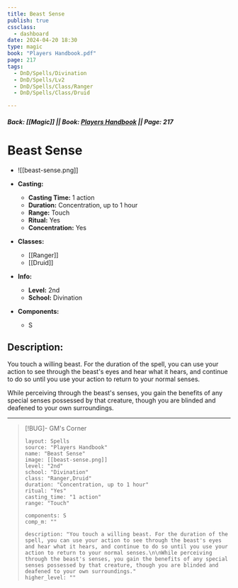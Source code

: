 ```yaml
---
title: Beast Sense
publish: true
cssclass:
  - dashboard
date: 2024-04-20 18:30
type: magic
book: "Players Handbook.pdf"
page: 217
tags:
  - DnD/Spells/Divination
  - DnD/Spells/Lv2
  - DnD/Spells/Class/Ranger
  - DnD/Spells/Class/Druid

---
```


##### Back: [[Magic]] || Book: [Players Handbook](https://drive.google.com/drive/folders/1O5bhpYizcIT5xxAoLOuzCRht_PVS7VSG?usp=sharing) || Page: 217

# Beast Sense
- ![[beast-sense.png]]
- **Casting:**
    - **Casting Time:** 1 action
    - **Duration:** Concentration, up to 1 hour
    - **Range:** Touch
    - **Ritual:** Yes
    - **Concentration:** Yes
- **Classes:**
    - [[Ranger]]
    - [[Druid]]

- **Info:**
    - **Level:** 2nd
    - **School:** Divination
- **Components:**
    - S


## Description:
You touch a willing beast. For the duration of the spell, you can use your action to see through the beast's eyes and hear what it hears, and continue to do so until you use your action to return to your normal senses.

While perceiving through the beast's senses, you gain the benefits of any special senses possessed by that creature, though you are blinded and deafened to your own surroundings.



---

> [!BUG]- GM's Corner
>
> ```statblock
> layout: Spells
> source: "Players Handbook"
> name: "Beast Sense"
> image: [[beast-sense.png]]
> level: "2nd"
> school: "Divination"
> class: "Ranger,Druid"
> duration: "Concentration, up to 1 hour"
> ritual: "Yes"
> casting_time: "1 action"
> range: "Touch"
>
> components: S
> comp_m: ""
>
> description: "You touch a willing beast. For the duration of the spell, you can use your action to see through the beast's eyes and hear what it hears, and continue to do so until you use your action to return to your normal senses.\n\nWhile perceiving through the beast's senses, you gain the benefits of any special senses possessed by that creature, though you are blinded and deafened to your own surroundings."
> higher_level: ""
> ```
